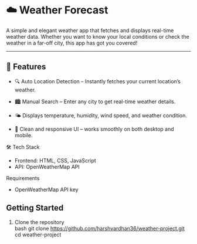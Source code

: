 # ☁️ Weather Forecast

A simple and elegant weather app that fetches and displays real-time weather data. Whether you want to know your local conditions or check the weather in a far-off city, this app has got you covered!

---

## 🌟 Features

- 🔍 Auto Location Detection – Instantly fetches your current location’s weather.
  
- 🏙️ Manual Search – Enter any city to get real-time weather details.
 
- 🌤️ Displays temperature, humidity, wind speed, and weather condition.
  
- 📱 Clean and responsive UI – works smoothly on both desktop and mobile.

 🛠️ Tech Stack

- Frontend: HTML, CSS, JavaScript  
- API: OpenWeatherMap API  


 Requirements
- OpenWeatherMap API key

## Getting Started

1. Clone the repository  
   bash
   git clone https://github.com/harshvardhan36/weather-project.git
   cd weather-project
